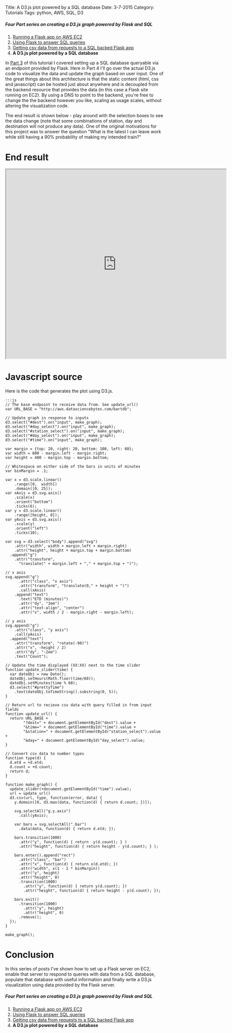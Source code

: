Title: A D3.js plot powered by a SQL database
Date: 3-7-2015
Category: Tutorials
Tags: python, AWS, SQL, D3

##### Four Part series on creating a D3.js graph powered by Flask and SQL

1. [Running a Flask app on AWS EC2]({filename}/flask-on-ec2.md)
1. [Using Flask to answer SQL queries]({filename}/flask-sql.md)
1. [Getting csv data from requests to a SQL backed Flask app]({filename}/flask-bart-sql.md)
1. **A D3.js plot powered by a SQL database**

In [Part 3]({filename}/flask-bart-sql.md) of this tutorial I covered setting up a SQL database queryable via an endpoint provided by Flask. Here in Part 4 I'll go over the actual D3.js code to visualize the data and update the graph based on user input. One of the great things about this architecture is that the static content (html, css and javascript) can be hosted just about anywhere and is decoupled from the backend resource that provides the data (in this case a Flask site running on EC2). By using a DNS to point to the backend, you're free to change the the backend however you like, scaling as usage scales, without altering the visualization code.

The end result is shown below - play around with the selection boxes to see the data change (note that some combinations of station, day and destination will not produce any data). One of the original motivations for this project was to answer the question "What is the latest I can leave work while still having a 90% probability of making my intended train?"

# End result

<iframe src="http://aws.datasciencebytes.com/bartdb/static/graph.html" width="700px" height="600px"></iframe>

# Javascript source

Here is the code that generates the plot using D3.js.

    :::js
    // The base endpoint to receive data from. See update_url()
    var URL_BASE = "http://aws.datasciencebytes.com/bartdb";

    // Update graph in response to inputs
    d3.select("#dest").on("input", make_graph);
    d3.select("#day_select").on("input", make_graph);
    d3.select("#station_select").on("input", make_graph);
    d3.select("#day_select").on("input", make_graph);
    d3.select("#time").on("input", make_graph);

    var margin = {top: 20, right: 20, bottom: 100, left: 60};
    var width = 600 - margin.left - margin.right;
    var height = 400 - margin.top - margin.bottom;

    // Whitespace on either side of the bars in units of minutes
    var binMargin = .1;

    var x = d3.scale.linear()
        .range([0,  width])
        .domain([0, 25]);
    var xAxis = d3.svg.axis()
        .scale(x)
        .orient("bottom")
        .ticks(6);
    var y = d3.scale.linear()
        .range([height, 0]);
    var yAxis = d3.svg.axis()
        .scale(y)
        .orient("left")
        .ticks(10);

    var svg = d3.select("body").append("svg")
        .attr("width", width + margin.left + margin.right)
        .attr("height", height + margin.top + margin.bottom)
      .append("g")
        .attr("transform",
          "translate(" + margin.left + "," + margin.top + ")");

    // x axis
    svg.append("g")
          .attr("class", "x axis")
          .attr("transform", "translate(0," + height + ")")
          .call(xAxis)
        .append("text")
          .text("ETD (minutes)")
          .attr("dy", "3em")
          .attr("text-align", "center")
          .attr("x", width / 2 - margin.right - margin.left);

    // y axis
    svg.append("g")
        .attr("class", "y axis")
        .call(yAxis)
      .append("text")
        .attr("transform", "rotate(-90)")
        .attr("x", -height / 2)
        .attr("dy", "-2em")
        .text("Count");

    // Update the time displayed (XX:XX) next to the time slider
    function update_slider(time) {
      var dateObj = new Date();
      dateObj.setHours(Math.floor(time/60));
      dateObj.setMinutes(time % 60);
      d3.select("#prettyTime")
        .text(dateObj.toTimeString().substring(0, 5));
    }

    // Return url to recieve csv data with query filled in from input fields
    function update_url() {
      return URL_BASE +
            "?dest=" + document.getElementById("dest").value +
            "&time=" + document.getElementById("time").value +
            "&station=" + document.getElementById("station_select").value +
            "&day=" + document.getElementById("day_select").value;
    }

    // Convert csv data to number types
    function type(d) {
      d.etd = +d.etd;
      d.count = +d.count;
      return d;
    }

    function make_graph() {
      update_slider(+document.getElementById("time").value);
      url = update_url()
      d3.csv(url, type, function(error, data) {
        y.domain([0, d3.max(data, function(d) { return d.count; })]);

        svg.selectAll("g.y.axis")
          .call(yAxis);

        var bars = svg.selectAll(".bar")
          .data(data, function(d) { return d.etd; });

        bars.transition(1000)
          .attr("y", function(d) { return  y(d.count); } )
          .attr("height", function(d) { return height - y(d.count); } );

        bars.enter().append("rect")
          .attr("class", "bar")
          .attr("x", function(d) { return x(d.etd); })
          .attr("width", x(1 - 2 * binMargin))
          .attr("y", height)
          .attr("height", 0)
          .transition(1000)
            .attr("y", function(d) { return y(d.count); })
            .attr("height", function(d) { return height - y(d.count); });

        bars.exit()
          .transition(1000)
            .attr("y", height)
            .attr("height", 0)
          .remove();
      });
    }

    make_graph();

# Conclusion

In this series of posts I've shown how to set up a Flask server on EC2, enable that server to respond to queries with data from a SQL database, populate that database with useful information and finally write a D3.js visualization using data provided by the Flask server.

##### Four Part series on creating a D3.js graph powered by Flask and SQL

1. [Running a Flask app on AWS EC2]({filename}/flask-on-ec2.md)
1. [Using Flask to answer SQL queries]({filename}/flask-sql.md)
1. [Getting csv data from requests to a SQL backed Flask app]({filename}/flask-bart-sql.md)
1. **A D3.js plot powered by a SQL database**
